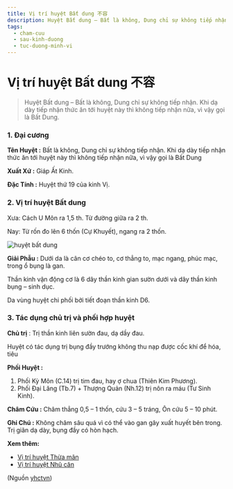 ```yaml
---
title: Vị trí huyệt Bất dung 不容
description: Huyệt Bất dung – Bất là không, Dung chỉ sự không tiếp nhận. Khi dạ dày tiếp nhận thức ăn tới huyệt này thì không tiếp nhận nữa, vì vậy gọi là Bất Dung.
tags:
  - cham-cuu
  - sau-kinh-duong
  - tuc-duong-minh-vi
---
```


# Vị trí huyệt Bất dung 不容 

> Huyệt Bất dung – Bất là không, Dung chỉ sự không tiếp nhận. Khi dạ dày tiếp nhận thức ăn tới huyệt này thì không tiếp nhận nữa, vì vậy gọi là Bất Dung.

### 1. Đại cương

**Tên Huyệt :** Bất là không, Dung chỉ sự không tiếp nhận. Khi dạ dày tiếp nhận thức ăn tới huyệt này thì không tiếp nhận nữa, vì vậy gọi là Bất Dung

**Xuất Xứ :** Giáp Ất Kinh.

**Đặc Tính :** Huyệt thứ 19 của kinh Vị.

### 2. Vị trí huyệt Bất dung

Xưa: Cách U Môn ra 1,5 th. Từ đường giữa ra 2 th.

Nay: Từ rốn đo lên 6 thốn (Cự Khuyết), ngang ra 2 thốn.

![huyệt bất dung](/imgs/yhctvn/huyet-bat-dung-300x169.jpg)

**Giải Phẫu :** Dưới da là cân cơ chéo to, cơ thẳng to, mạc ngang, phúc mạc, trong ổ bụng là gan.

Thần kinh vận động cơ là 6 dây thần kinh gian sườn dưới và dây thần kinh bụng – sinh dục.

Da vùng huyệt chi phối bởi tiết đoạn thần kinh D6.

### 3. Tác dụng chủ trị và phối hợp huyệt

**Chủ trị** : Trị thần kinh liên sườn đau, dạ dầy đau.

Huyệt có tác dụng trị bụng đầy trướng không thu nạp được cốc khí để hóa, tiêu

**Phối Huyệt :**

1. Phối Kỳ Môn (C.14) trị tim đau, hay ợ chua (Thiên Kim Phương).
2. Phối Đại Lăng (Tb.7) + Thượng Quản (Nh.12) trị nôn ra máu (Tư Sinh Kinh).

**Châm Cứu :** Châm thẳng 0,5 – 1 thốn, cứu 3 – 5 tráng, Ôn cứu 5 – 10 phút.

**Ghi Chú :** Không châm sâu quá vì có thể vào gan gây xuất huyết bên trong. Trị giãn dạ dày, bụng đầy có hòn hạch.

**Xem thêm:**

* [Vị trí huyệt Thừa mãn](/yhctvn/vi-tri-huyet-thua-man/)
* [Vị trí huyệt Nhũ căn](/yhctvn/vi-tri-huyet-nhu-can/)

(Nguồn <a href="https://yhctvn.com/vi-tri-huyet-bat-dung/" target="_blank">yhctvn</a>)
